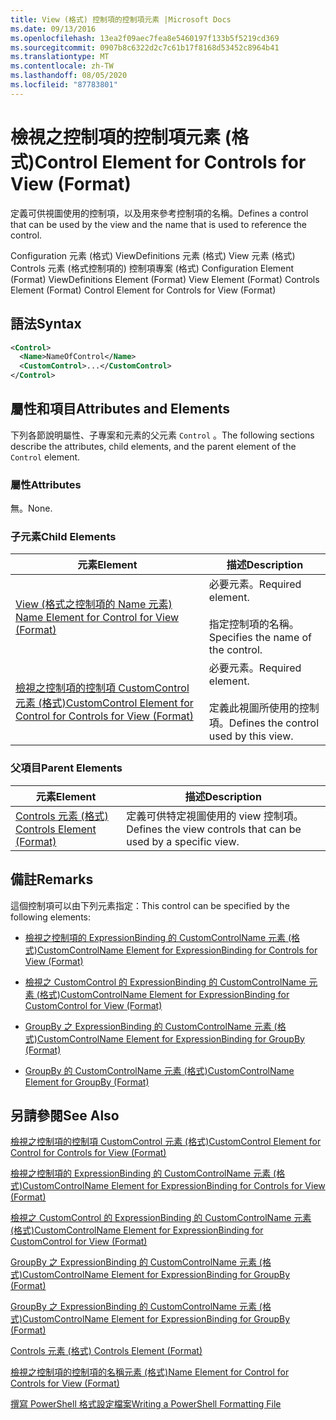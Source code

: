 ```yaml
---
title: View (格式) 控制項的控制項元素 |Microsoft Docs
ms.date: 09/13/2016
ms.openlocfilehash: 13ea2f09aec7fea8e5460197f133b5f5219cd369
ms.sourcegitcommit: 0907b8c6322d2c7c61b17f8168d53452c8964b41
ms.translationtype: MT
ms.contentlocale: zh-TW
ms.lasthandoff: 08/05/2020
ms.locfileid: "87783801"
---
```

# <a name="control-element-for-controls-for-view--format"></a><span data-ttu-id="ffe8d-102">檢視之控制項的控制項元素 (格式)</span><span class="sxs-lookup"><span data-stu-id="ffe8d-102">Control Element for Controls for View  (Format)</span></span>

<span data-ttu-id="ffe8d-103">定義可供視圖使用的控制項，以及用來參考控制項的名稱。</span><span class="sxs-lookup"><span data-stu-id="ffe8d-103">Defines a control that can be used by the view and the name that is used to reference the control.</span></span>

<span data-ttu-id="ffe8d-104">Configuration 元素 (格式) ViewDefinitions 元素 (格式) View 元素 (格式) Controls 元素 (格式控制項的) 控制項專案 (格式) </span><span class="sxs-lookup"><span data-stu-id="ffe8d-104">Configuration Element (Format) ViewDefinitions Element (Format) View Element (Format) Controls Element (Format) Control Element for Controls for View (Format)</span></span>

## <a name="syntax"></a><span data-ttu-id="ffe8d-105">語法</span><span class="sxs-lookup"><span data-stu-id="ffe8d-105">Syntax</span></span>

```xml
<Control>
  <Name>NameOfControl</Name>
  <CustomControl>...</CustomControl>
</Control>
```

## <a name="attributes-and-elements"></a><span data-ttu-id="ffe8d-106">屬性和項目</span><span class="sxs-lookup"><span data-stu-id="ffe8d-106">Attributes and Elements</span></span>

<span data-ttu-id="ffe8d-107">下列各節說明屬性、子專案和元素的父元素 `Control` 。</span><span class="sxs-lookup"><span data-stu-id="ffe8d-107">The following sections describe the attributes, child elements, and the parent element of the `Control` element.</span></span>

### <a name="attributes"></a><span data-ttu-id="ffe8d-108">屬性</span><span class="sxs-lookup"><span data-stu-id="ffe8d-108">Attributes</span></span>

<span data-ttu-id="ffe8d-109">無。</span><span class="sxs-lookup"><span data-stu-id="ffe8d-109">None.</span></span>

### <a name="child-elements"></a><span data-ttu-id="ffe8d-110">子元素</span><span class="sxs-lookup"><span data-stu-id="ffe8d-110">Child Elements</span></span>

|<span data-ttu-id="ffe8d-111">元素</span><span class="sxs-lookup"><span data-stu-id="ffe8d-111">Element</span></span>|<span data-ttu-id="ffe8d-112">描述</span><span class="sxs-lookup"><span data-stu-id="ffe8d-112">Description</span></span>|
|-------------|-----------------|
|[<span data-ttu-id="ffe8d-113">View (格式之控制項的 Name 元素) </span><span class="sxs-lookup"><span data-stu-id="ffe8d-113">Name Element for Control for View (Format)</span></span>](./name-element-for-control-for-controls-for-view-format.md)|<span data-ttu-id="ffe8d-114">必要元素。</span><span class="sxs-lookup"><span data-stu-id="ffe8d-114">Required element.</span></span><br /><br /> <span data-ttu-id="ffe8d-115">指定控制項的名稱。</span><span class="sxs-lookup"><span data-stu-id="ffe8d-115">Specifies the name of the control.</span></span>|
|[<span data-ttu-id="ffe8d-116">檢視之控制項的控制項 CustomControl 元素 (格式)</span><span class="sxs-lookup"><span data-stu-id="ffe8d-116">CustomControl Element for Control for Controls for View (Format)</span></span>](./customcontrol-element-for-control-for-controls-for-view-format.md)|<span data-ttu-id="ffe8d-117">必要元素。</span><span class="sxs-lookup"><span data-stu-id="ffe8d-117">Required element.</span></span><br /><br /> <span data-ttu-id="ffe8d-118">定義此視圖所使用的控制項。</span><span class="sxs-lookup"><span data-stu-id="ffe8d-118">Defines the control used by this view.</span></span>|

### <a name="parent-elements"></a><span data-ttu-id="ffe8d-119">父項目</span><span class="sxs-lookup"><span data-stu-id="ffe8d-119">Parent Elements</span></span>

|<span data-ttu-id="ffe8d-120">元素</span><span class="sxs-lookup"><span data-stu-id="ffe8d-120">Element</span></span>|<span data-ttu-id="ffe8d-121">描述</span><span class="sxs-lookup"><span data-stu-id="ffe8d-121">Description</span></span>|
|-------------|-----------------|
|[<span data-ttu-id="ffe8d-122">Controls 元素 (格式) </span><span class="sxs-lookup"><span data-stu-id="ffe8d-122">Controls Element (Format)</span></span>](./controls-element-for-view-format.md)|<span data-ttu-id="ffe8d-123">定義可供特定視圖使用的 view 控制項。</span><span class="sxs-lookup"><span data-stu-id="ffe8d-123">Defines the view controls that can be used by a specific view.</span></span>|

## <a name="remarks"></a><span data-ttu-id="ffe8d-124">備註</span><span class="sxs-lookup"><span data-stu-id="ffe8d-124">Remarks</span></span>

<span data-ttu-id="ffe8d-125">這個控制項可以由下列元素指定：</span><span class="sxs-lookup"><span data-stu-id="ffe8d-125">This control can be specified by the following elements:</span></span>

- [<span data-ttu-id="ffe8d-126">檢視之控制項的 ExpressionBinding 的 CustomControlName 元素 (格式)</span><span class="sxs-lookup"><span data-stu-id="ffe8d-126">CustomControlName Element for ExpressionBinding for Controls for View (Format)</span></span>](./customcontrolname-element-for-expressionbinding-for-controls-for-view-format.md)

- [<span data-ttu-id="ffe8d-127">檢視之 CustomControl 的 ExpressionBinding 的 CustomControlName 元素 (格式)</span><span class="sxs-lookup"><span data-stu-id="ffe8d-127">CustomControlName Element for ExpressionBinding for CustomControl for View (Format)</span></span>](./customcontrolname-element-for-expressionbinding-for-customcontrol-for-view-format.md)

- [<span data-ttu-id="ffe8d-128">GroupBy 之 ExpressionBinding 的 CustomControlName 元素 (格式)</span><span class="sxs-lookup"><span data-stu-id="ffe8d-128">CustomControlName Element for ExpressionBinding for GroupBy (Format)</span></span>](./customcontrolname-element-for-expressionbinding-for-groupby-format.md)

- [<span data-ttu-id="ffe8d-129">GroupBy 的 CustomControlName 元素 (格式)</span><span class="sxs-lookup"><span data-stu-id="ffe8d-129">CustomControlName Element for GroupBy (Format)</span></span>](./customcontrolname-element-for-groupby-format.md)

## <a name="see-also"></a><span data-ttu-id="ffe8d-130">另請參閱</span><span class="sxs-lookup"><span data-stu-id="ffe8d-130">See Also</span></span>

[<span data-ttu-id="ffe8d-131">檢視之控制項的控制項 CustomControl 元素 (格式)</span><span class="sxs-lookup"><span data-stu-id="ffe8d-131">CustomControl Element for Control for Controls for View (Format)</span></span>](./customcontrol-element-for-control-for-controls-for-view-format.md)

[<span data-ttu-id="ffe8d-132">檢視之控制項的 ExpressionBinding 的 CustomControlName 元素 (格式)</span><span class="sxs-lookup"><span data-stu-id="ffe8d-132">CustomControlName Element for ExpressionBinding for Controls for View (Format)</span></span>](./customcontrolname-element-for-expressionbinding-for-controls-for-view-format.md)

[<span data-ttu-id="ffe8d-133">檢視之 CustomControl 的 ExpressionBinding 的 CustomControlName 元素 (格式)</span><span class="sxs-lookup"><span data-stu-id="ffe8d-133">CustomControlName Element for ExpressionBinding for CustomControl for View (Format)</span></span>](./customcontrolname-element-for-expressionbinding-for-customcontrol-for-view-format.md)

[<span data-ttu-id="ffe8d-134">GroupBy 之 ExpressionBinding 的 CustomControlName 元素 (格式)</span><span class="sxs-lookup"><span data-stu-id="ffe8d-134">CustomControlName Element for ExpressionBinding for GroupBy (Format)</span></span>](./customcontrolname-element-for-expressionbinding-for-groupby-format.md)

[<span data-ttu-id="ffe8d-135">GroupBy 之 ExpressionBinding 的 CustomControlName 元素 (格式)</span><span class="sxs-lookup"><span data-stu-id="ffe8d-135">CustomControlName Element for ExpressionBinding for GroupBy (Format)</span></span>](./customcontrolname-element-for-expressionbinding-for-groupby-format.md)

[<span data-ttu-id="ffe8d-136">Controls 元素 (格式) </span><span class="sxs-lookup"><span data-stu-id="ffe8d-136">Controls Element (Format)</span></span>](./controls-element-for-view-format.md)

[<span data-ttu-id="ffe8d-137">檢視之控制項的控制項的名稱元素 (格式)</span><span class="sxs-lookup"><span data-stu-id="ffe8d-137">Name Element for Control for Controls for View (Format)</span></span>](./name-element-for-control-for-controls-for-view-format.md)

[<span data-ttu-id="ffe8d-138">撰寫 PowerShell 格式設定檔案</span><span class="sxs-lookup"><span data-stu-id="ffe8d-138">Writing a PowerShell Formatting File</span></span>](./writing-a-powershell-formatting-file.md)
